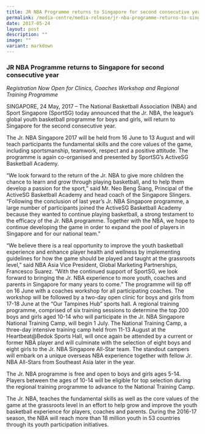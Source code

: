 ```yaml
---
title: JR NBA Programme returns to Singapore for second consecutive year
permalink: /media-centre/media-release/jr-nba-programme-returns-to-singapore-for-second-consecutive-year/
date: 2017-05-24
layout: post
description: ""
image: ""
variant: markdown
---
```

### **JR NBA Programme returns to Singapore for second consecutive year**  
_Registration Now Open for Clinics, Coaches Workshop and Regional Training Programme_  
  
SINGAPORE, 24 May, 2017 – The National Basketball Association (NBA) and Sport Singapore (SportSG) today announced that the Jr. NBA, the league’s global youth basketball programme for boys and girls, will return to Singapore for the second consecutive year.  
  
The Jr. NBA Singapore 2017 will be held from 16 June to 13 August and will teach participants the fundamental skills and the core values of the game, including sportsmanship, teamwork, respect and a positive attitude. The programme is again co-organised and presented by SportSG’s ActiveSG Basketball Academy.  
  
“We look forward to the return of the Jr. NBA to give more children the chance to learn and grow through playing basketball, and to help them develop a passion for the sport,” said Mr. Neo Beng Siang, Principal of the ActiveSG Basketball Academy and head coach of the Singapore Slingers. “Following the conclusion of last year’s Jr. NBA Singapore programme, a large number of participants joined the ActiveSG Basketball Academy because they wanted to continue playing basketball, a strong testament to the efficacy of the Jr. NBA programme. Together with the NBA, we hope to continue developing the game in order to expand the pool of players in Singapore and for our national team.”  
  
“We believe there is a real opportunity to improve the youth basketball experience and enhance player health and wellness by implementing guidelines for how the game should be played and taught at the grassroots level,” said NBA Asia Vice President, Global Marketing Partnerships, Francesco Suarez. “With the continued support of SportSG, we look forward to bringing the Jr. NBA experience to more youth, coaches and parents in Singapore for many years to come.” The programme will tip off on 16 June with a coaches workshop for all participating coaches. The workshop will be followed by a two-day open clinic for boys and girls from 17-18 June at the “Our Tampines Hub” sports hall. A regional training programme, comprised of six training sessions to determine the top 200 boys and girls aged 10-14 who will participate in the Jr. NBA Singapore National Training Camp, will begin 1 July. The National Training Camp, a three-day intensive training camp held from 11-13 August at the Heartbeat@Bedok Sports Hall, will once again be attended by a current or former NBA player and will culminate with the selection of eight boys and eight girls to the Jr. NBA Singapore All-Star team. The standout campers will embark on a unique overseas NBA experience together with fellow Jr. NBA All-Stars from Southeast Asia later in the year.  
  
The Jr. NBA programme is free and open to boys and girls ages 5-14. Players between the ages of 10-14 will be eligible for top selection during the regional training programme to advance to the National Training Camp.  
  
The Jr. NBA, teaches the fundamental skills as well as the core values of the game at the grassroots level in an effort to help grow and improve the youth basketball experience for players, coaches and parents. During the 2016-17 season, the NBA will reach more than 18 million youth in 53 countries through its youth participation initiatives.  
